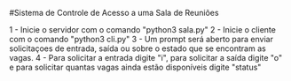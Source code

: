 #Sistema de Controle de Acesso a uma Sala de Reuniões

1 - Inicie o servidor com o comando "python3 sala.py"
2 - Inicie o cliente com o comando "python3 cli.py"
3 - Um prompt será aberto para enviar solicitaçoes de entrada, saída ou sobre o estado que se encontram as vagas.
4 - Para solicitar a entrada digite "i", para solicitar a saída digite "o" e para solicitar quantas vagas ainda estão disponíveis digite "status"
